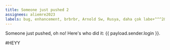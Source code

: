 ```yaml
---
title: Someone just pushed 2
assignees: aliemre2023
labels: bug, enhancement, brbrbr, Arnold Sw, Rusya, daha çok labe+^^^2&&$ $$ X
---
```

Someone just pushed, oh no! Here's who did it: {{ payload.sender.login }}.

#HEYY
